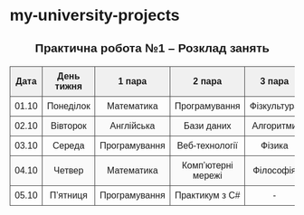 # my-university-projects
<!DOCTYPE html>
<html lang="uk">
<head>
  <meta charset="UTF-8">
  <title>Практична робота №1</title>
  <style>
    body {
      font-family: Arial, sans-serif;
      margin: 20px;
    }
    h2 {
      text-align: center;
    }
    table {
      width: 100%;
      border-collapse: collapse;
      margin-top: 20px;
    }
    th, td {
      border: 1px solid #444;
      padding: 8px;
      text-align: center;
    }
    th {
      background-color: #f0f0f0;
    }
    tr:nth-child(even) {
      background-color: #fafafa;
    }
  </style>
</head>
<body>
  <h2>Практична робота №1 – Розклад занять</h2>

  <table>
    <thead>
      <tr>
        <th>Дата</th>
        <th>День тижня</th>
        <th>1 пара</th>
        <th>2 пара</th>
        <th>3 пара</th>
        <th>4 пара</th>
      </tr>
    </thead>
    <tbody>
      <tr>
        <td>01.10</td>
        <td>Понеділок</td>
        <td>Математика</td>
        <td>Програмування</td>
        <td>Фізкультура</td>
        <td>-</td>
      </tr>
      <tr>
        <td>02.10</td>
        <td>Вівторок</td>
        <td>Англійська</td>
        <td>Бази даних</td>
        <td>Алгоритми</td>
        <td>-</td>
      </tr>
      <tr>
        <td>03.10</td>
        <td>Середа</td>
        <td>Програмування</td>
        <td>Веб-технології</td>
        <td>Фізика</td>
        <td>-</td>
      </tr>
      <tr>
        <td>04.10</td>
        <td>Четвер</td>
        <td>Математика</td>
        <td>Комп’ютерні мережі</td>
        <td>Філософія</td>
        <td>-</td>
      </tr>
      <tr>
        <td>05.10</td>
        <td>П’ятниця</td>
        <td>Програмування</td>
        <td>Практикум з C#</td>
        <td>-</td>
        <td>-</td>
      </tr>
    </tbody>
  </table>
</body>
</html>
